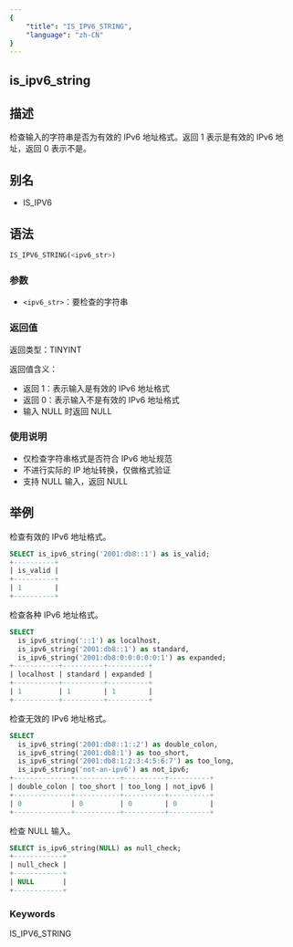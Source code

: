 ```yaml
---
{
    "title": "IS_IPV6_STRING",
    "language": "zh-CN"
}
---
```


## is_ipv6_string

## 描述
检查输入的字符串是否为有效的 IPv6 地址格式。返回 1 表示是有效的 IPv6 地址，返回 0 表示不是。

## 别名
- IS_IPV6

## 语法
```sql
IS_IPV6_STRING(<ipv6_str>)
```

### 参数
- `<ipv6_str>`：要检查的字符串

### 返回值
返回类型：TINYINT

返回值含义：
- 返回 1：表示输入是有效的 IPv6 地址格式
- 返回 0：表示输入不是有效的 IPv6 地址格式
- 输入 NULL 时返回 NULL

### 使用说明
- 仅检查字符串格式是否符合 IPv6 地址规范
- 不进行实际的 IP 地址转换，仅做格式验证
- 支持 NULL 输入，返回 NULL

## 举例

检查有效的 IPv6 地址格式。
```sql
SELECT is_ipv6_string('2001:db8::1') as is_valid;
+----------+
| is_valid |
+----------+
| 1        |
+----------+
```

检查各种 IPv6 地址格式。
```sql
SELECT 
  is_ipv6_string('::1') as localhost,
  is_ipv6_string('2001:db8::1') as standard,
  is_ipv6_string('2001:db8:0:0:0:0:0:1') as expanded;
+-----------+----------+----------+
| localhost | standard | expanded |
+-----------+----------+----------+
| 1         | 1        | 1        |
+-----------+----------+----------+
```

检查无效的 IPv6 地址格式。
```sql
SELECT 
  is_ipv6_string('2001:db8::1::2') as double_colon,
  is_ipv6_string('2001:db8:1') as too_short,
  is_ipv6_string('2001:db8:1:2:3:4:5:6:7') as too_long,
  is_ipv6_string('not-an-ipv6') as not_ipv6;
+--------------+-----------+----------+----------+
| double_colon | too_short | too_long | not_ipv6 |
+--------------+-----------+----------+----------+
| 0            | 0         | 0        | 0        |
+--------------+-----------+----------+----------+
```

检查 NULL 输入。
```sql
SELECT is_ipv6_string(NULL) as null_check;
+------------+
| null_check |
+------------+
| NULL       |
+------------+
```

### Keywords

IS_IPV6_STRING
